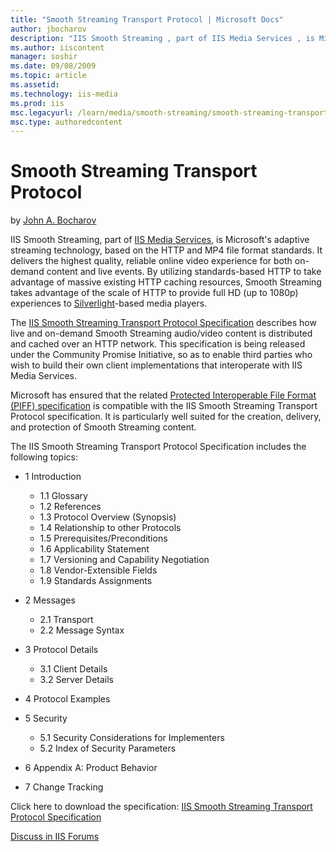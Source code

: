 ```yaml
---
title: "Smooth Streaming Transport Protocol | Microsoft Docs"
author: jbocharov
description: "IIS Smooth Streaming , part of IIS Media Services , is Microsoft's adaptive streaming technology, based on the HTTP and MP4 file format standards. It deliver..."
ms.author: iiscontent
manager: soshir
ms.date: 09/08/2009
ms.topic: article
ms.assetid: 
ms.technology: iis-media
ms.prod: iis
msc.legacyurl: /learn/media/smooth-streaming/smooth-streaming-transport-protocol
msc.type: authoredcontent
---
```

Smooth Streaming Transport Protocol
====================
by [John A. Bocharov](https://github.com/jbocharov)

IIS Smooth Streaming, part of [IIS Media Services](https://www.iis.net/media), is Microsoft's adaptive streaming technology, based on the HTTP and MP4 file format standards. It delivers the highest quality, reliable online video experience for both on-demand content and live events. By utilizing standards-based HTTP to take advantage of massive existing HTTP caching resources, Smooth Streaming takes advantage of the scale of HTTP to provide full HD (up to 1080p) experiences to [Silverlight](https://www.microsoft.com/silverlight)-based media players.

The [IIS Smooth Streaming Transport Protocol Specification](https://go.microsoft.com/?linkid=9682896 "IIS Smooth Streaming Transport Protocol Specification") describes how live and on-demand Smooth Streaming audio/video content is distributed and cached over an HTTP network. This specification is being released under the Community Promise Initiative, so as to enable third parties who wish to build their own client implementations that interoperate with IIS Media Services.

Microsoft has ensured that the related [Protected Interoperable File Format (PIFF) specification](protected-interoperable-file-format.md "Protected Interoperable File Format (PIFF) specification") is compatible with the IIS Smooth Streaming Transport Protocol specification. It is particularly well suited for the creation, delivery, and protection of Smooth Streaming content.

The IIS Smooth Streaming Transport Protocol Specification includes the following topics:

- 1 Introduction 

    - 1.1 Glossary
    - 1.2 References
    - 1.3 Protocol Overview (Synopsis)
    - 1.4 Relationship to other Protocols
    - 1.5 Prerequisites/Preconditions
    - 1.6 Applicability Statement
    - 1.7 Versioning and Capability Negotiation
    - 1.8 Vendor-Extensible Fields
    - 1.9 Standards Assignments
- 2 Messages 

    - 2.1 Transport
    - 2.2 Message Syntax
- 3 Protocol Details 

    - 3.1 Client Details
    - 3.2 Server Details
- 4 Protocol Examples
- 5 Security 

    - 5.1 Security Considerations for Implementers
    - 5.2 Index of Security Parameters
- 6 Appendix A: Product Behavior
- 7 Change Tracking

Click here to download the specification: [IIS Smooth Streaming Transport Protocol Specification](https://go.microsoft.com/?linkid=9682896 "IIS Smooth Streaming Transport Protocol Specification")

[Discuss in IIS Forums](https://forums.iis.net/1145.aspx)